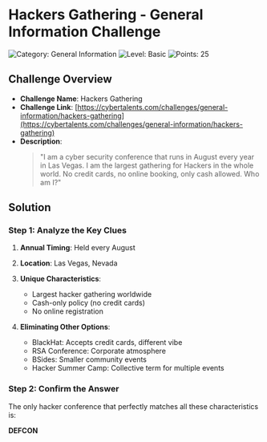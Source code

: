 # Hackers Gathering - General Information Challenge

![Category: General Information](https://img.shields.io/badge/Category-General_Information-blue) 
![Level: Basic](https://img.shields.io/badge/Level-Basic-green) 
![Points: 25](https://img.shields.io/badge/Points-25-yellow)

## Challenge Overview
- **Challenge Name**: Hackers Gathering
- **Challenge Link**: [https://cybertalents.com/challenges/general-information/hackers-gathering](https://cybertalents.com/challenges/general-information/hackers-gathering)
- **Description**: 
  > "I am a cyber security conference that runs in August every year in Las Vegas. I am the largest gathering for Hackers in the whole world. No credit cards, no online booking, only cash allowed. Who am I?"

## Solution

### Step 1: Analyze the Key Clues
1. **Annual Timing**: Held every August
2. **Location**: Las Vegas, Nevada
3. **Unique Characteristics**:
   - Largest hacker gathering worldwide
   - Cash-only policy (no credit cards)
   - No online registration

2. **Eliminating Other Options**:
   - BlackHat: Accepts credit cards, different vibe
   - RSA Conference: Corporate atmosphere
   - BSides: Smaller community events
   - Hacker Summer Camp: Collective term for multiple events

### Step 2: Confirm the Answer
The only hacker conference that perfectly matches all these characteristics is:

**DEFCON**
